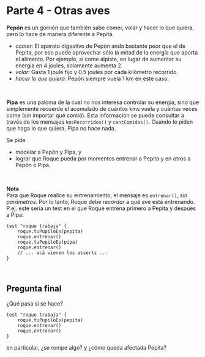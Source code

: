 # Parte 4 - Otras aves

**Pepón** es un gorrión que también sabe comer, volar y hacer lo que quiera, pero lo hace de manera diferente a Pepita.
- _comer_: 
  El aparato digestivo de Pepón anda bastante peor que el de Pepita, por eso puede aprovechar sólo la mitad de la energía que aporta el alimento. Por ejemplo, si come alpiste, en lugar de aumentar su energia en 4 joules, solamente aumenta 2.
- _volar_: 
  Gasta 1 joule fijo y 0.5 joules por cada kilómetro recorrido.
- _hacer lo que quiera_: 
  Pepón siempre vuela 1 km en este caso.

<br>  

**Pipa** es una paloma de la cual no nos interesa controlar su energía, sino que simplemente recuerde el acumulado de cuántos kms vuela y cuántas veces come (sin importar qué comió). Esta información se puede consultar a través de los mensajes `kmsRecorridos()` y `cantComidas()`. Cuando le piden que haga lo que quiera, Pipa no hace nada.


Se pide 
- modelar a Pepón y Pipa, y 
- lograr que Roque pueda por momentos entrenar a Pepita y en otros a Pepón o Pipa.

<br>

**Nota** <br>
Para que Roque realice su entrenamiento, el mensaje es `entrenar()`, _sin parámetros_. Por lo tanto, Roque debe _recordar_ a qué ave está entrenando. P.ej. este sería un test en el que Roque entrena primero a Pepita y después a Pipa:

```
test "roque trabaja" {
    roque.tuPupiloEs(pepita)
    roque.entrenar()
    roque.tuPupiloEs(pipa)
    roque.entrenar()
    // ... acá vienen los asserts ...
}
```

<br>

## Pregunta final
¿Qué pasa si se hace?
```
test "roque trabaja" {
    roque.tuPupiloEs(pepita)
    roque.entrenar()
    roque.entrenar()
}
```
en particular, ¿se rompe algo? y ¿cómo queda afectada Pepita?


